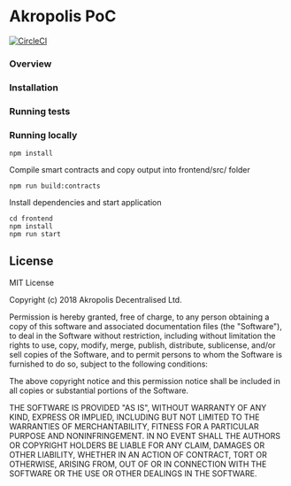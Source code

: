 # Akropolis PoC

[![CircleCI](https://circleci.com/gh/akropolisio/akropolis-poc.svg?style=shield&circle-token=1c036c16b034cd36ffb33011c518a2ec6af2d2dc)](https://circleci.com/gh/akropolisio/akropolis-poc)

### Overview
### Installation
### Running tests
### Running locally
```
npm install
```

Compile smart contracts and copy output into frontend/src/ folder
```
npm run build:contracts
```

Install dependencies and start application
```
cd frontend
npm install
npm run start
```

## License

MIT License

Copyright (c) 2018 Akropolis Decentralised Ltd.

Permission is hereby granted, free of charge, to any person obtaining a copy
of this software and associated documentation files (the "Software"), to deal
in the Software without restriction, including without limitation the rights
to use, copy, modify, merge, publish, distribute, sublicense, and/or sell
copies of the Software, and to permit persons to whom the Software is
furnished to do so, subject to the following conditions:

The above copyright notice and this permission notice shall be included in all
copies or substantial portions of the Software.

THE SOFTWARE IS PROVIDED "AS IS", WITHOUT WARRANTY OF ANY KIND, EXPRESS OR
IMPLIED, INCLUDING BUT NOT LIMITED TO THE WARRANTIES OF MERCHANTABILITY,
FITNESS FOR A PARTICULAR PURPOSE AND NONINFRINGEMENT. IN NO EVENT SHALL THE
AUTHORS OR COPYRIGHT HOLDERS BE LIABLE FOR ANY CLAIM, DAMAGES OR OTHER
LIABILITY, WHETHER IN AN ACTION OF CONTRACT, TORT OR OTHERWISE, ARISING FROM,
OUT OF OR IN CONNECTION WITH THE SOFTWARE OR THE USE OR OTHER DEALINGS IN THE
SOFTWARE.
